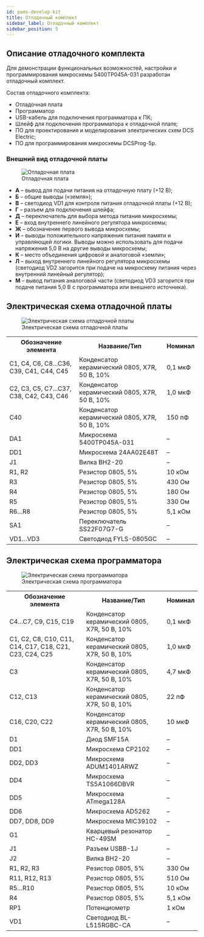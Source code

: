 ```yaml
---
id: pams-develop-kit
title: Отладочный комплект
sidebar_label: Отладочный комплект
sidebar_position: 5
---
```


## Описание отладочного комплекта

Для демонстрации функциональных возможностей, настройки и программирования микросхемы 5400ТР045А-031 разработан отладочный комплект.

Состав отладочного комплекта:

- Отладочная плата
- Программатор
- USB-кабель для подключения программатора к ПК;
- Шлейф для подключения программатора к отладочной плате;
- ПО для проектирования и моделирования электрических схем DCS Electric;
- ПО для программирования микросхемы DCSProg-5p.

### Внешний вид отладочной платы

<!-- <div className="doc-image-container">
<a href="/img/5400ТР045А-031/develop-kit/Топология_отладочной_платы.png"  target="blank">
<figure>
    <img src="/img/5400ТР045А-031/develop-kit/Топология_отладочной_платы.png" alt="Отладочная плата" title="Отладочная плата" />
  <figcaption  className="doc-image-container__image-title">Отладочная плата</figcaption>
</figure>
</a>
</div> -->

<div className="doc-image-container">
<figure>
  <img src="/img/5400ТР045А-031/develop-kit/Топология_отладочной_платы.png" alt="Отладочная плата" />
  <figcaption  className="doc-image-container__image-title">Отладочная плата</figcaption>
</figure>
</div>

- **А** – вывод для подачи питания на отладочную плату (+12 В);
- **Б** – общие выводы («земля»);
- **В** – светодиод VD1 для контроля питания отладочной платы (+12 В);
- **Г** – разъем для подключения шлейфа;
- **Д** – переключатель для выбора метода питания микросхемы;
- **E** – вход внутреннего линейного регулятора микросхемы;
- **Ж** – обозначение первого вывода микросхемы;
- **И** – выводы положительного напряжения питания памяти и управляющей логики. Выводы можно использовать для подачи напряжения 5,0 В на другие выводы микросхемы;
- **К** – место объединения цифровой и аналоговой «земли»;
- **Л** – выход внутреннего линейного регулятора микросхемы (светодиод VD2 загорится при подаче
  на микросхему питания через внутренний линейный регулятор);
- **М** – вывод питания аналоговой части (светодиод VD3 загорится при подаче питания 5,0 В
  с программатора или внешнего источника).

## Электрическая схема отладочной платы

<!-- <div className="doc-image-container">
<a href="/img/5400ТР045А-031/develop-kit/Схема_платы.svg"  target="blank">
<figure>
    <img src="/img/5400ТР045А-031/develop-kit/Схема_платы.svg" alt="Электрическая схема отладочной платы" title="Электрическая схема отладочной платы" />
  <figcaption  className="doc-image-container__image-title">Электрическая схема отладочной платы</figcaption>
</figure>
</a>
</div> -->

<div className="doc-image-container">
<figure>
  <img src="/img/5400ТР045А-031/develop-kit/Схема_платы.svg" alt="Электрическая схема отладочной платы" />
  <figcaption  className="doc-image-container__image-title">Электрическая схема отладочной платы</figcaption>
</figure>
</div>

<table className="table">
<tbody>

  <tr>
    <th >Обозначение элемента</th>
    <th >Название/Тип</th>
    <th >Номинал</th>
  </tr>
  <tr>
    <td >C1, C4, C6, C8…C36, C39, C41, C44, C45</td>
    <td >Конденсатор керамический 0805, X7R, 50 В, 10%</td>
    <td >0,1 мкФ</td>
  </tr>
   <tr>
    <td >C2, C3, C5, C7…C37, C38, C42, C43, C46</td>
    <td >Конденсатор керамический 0805, X7R, 50 В, 10%</td>
    <td >1,0 мкФ</td>
  </tr>
   <tr>
    <td >С40</td>
    <td >Конденсатор керамический 0805, X7R, 50 В, 10%</td>
    <td >150 пФ</td>
  </tr>
   <tr>
    <td >DA1</td>
    <td >Микросхема 5400ТР045А-031</td>
    <td >–</td>
  </tr>
   <tr>
    <td >DD1</td>
    <td >Микросхема 24AA02E48T</td>
    <td >–</td>
  </tr>
   <tr>
    <td >J1</td>
    <td >Вилка BH2-20</td>
    <td >–</td>
  </tr>
   <tr>
    <td >R1, R2</td>
    <td >Резистор 0805, 5%</td>
    <td >10 кОм </td>
  </tr>
   <tr>
    <td >R3</td>
    <td >Резистор 0805, 5%</td>
    <td >430 Ом</td>
  </tr>
   <tr>
    <td >R4</td>
    <td >Резистор 0805, 5%</td>
    <td >180 Ом</td>
  </tr>
   <tr>
    <td >R5</td>
    <td >Резистор 0805, 5%</td>
    <td >330 Ом</td>
  </tr>
   <tr>
    <td >R6…R8</td>
    <td >Резистор 0805, 5%</td>
    <td >5,1 кОм</td>
  </tr>
   <tr>
    <td >SA1</td>
    <td >Переключатель SS22F07G7-G</td>
    <td >–</td>
  </tr>
   <tr>
    <td >VD1…VD3</td>
    <td >Светодиод FYLS-0805GC</td>
    <td >–</td>
  </tr>

</tbody>
</table>

## Электрическая схема программатора

<!-- <div className="doc-image-container">
<a href="/img/5400ТР045А-031/develop-kit/Схема_программатора.svg"  target="blank">
<figure>
    <img src="/img/5400ТР045А-031/develop-kit/Схема_программатора.svg" alt="Электрическая схема программатора" title="Электрическая схема программатора" />
  <figcaption  className="doc-image-container__image-title">Электрическая схема программатора</figcaption>
</figure>
</a>
</div> -->

<div className="doc-image-container">
<figure>
  <img src="/img/5400ТР045А-031/develop-kit/Схема_программатора.svg" alt="Электрическая схема программатора" />
  <figcaption  className="doc-image-container__image-title">Электрическая схема программатора</figcaption>
</figure>
</div>

<table className="table">
<tbody>

  <tr>
    <th >Обозначение элемента</th>
    <th >Название/Тип</th>
    <th >Номинал</th>
  </tr>
  <tr>
    <td >С4…С7, С9, С15, С19</td>
    <td >Конденсатор керамический 0805, X7R, 50 В, 10%</td>
    <td >0,1 мкФ</td>
  </tr>
   <tr>
    <td >С1, С2, С8, С10, С11, С14, С17, С18, С21, С23, С24, С25</td>
    <td >Конденсатор керамический 0805, X7R, 50 В, 10%</td>
    <td >1,0 мкФ</td>
  </tr>
   <tr>
    <td >С3</td>
    <td >Конденсатор керамический 0805, X7R, 50 В, 10%</td>
    <td >4,7 мкФ</td>
  </tr>
   <tr>
    <td >С12, С13</td>
    <td >Конденсатор керамический 0805, X7R, 50 В, 10%</td>
    <td >22 пФ</td>
  </tr>
   <tr>
    <td >С16, С20, С22</td>
    <td >Конденсатор керамический 0805, X7R, 50 В, 10%</td>
    <td >10 мкФ</td>
  </tr>
   <tr>
    <td >D1</td>
    <td >Диод SMF15A</td>
    <td >–</td>
  </tr>
   <tr>
    <td >DD1</td>
    <td >Микросхема CP2102</td>
    <td >–</td>
  </tr>
   <tr>
    <td >DD2, DD3</td>
    <td >Микросхема ADUM1401ARWZ</td>
    <td >–</td>
  </tr>
   <tr>
    <td >DD4</td>
    <td >Микросхема TS5A1066DBVR</td>
    <td >–</td>
  </tr>
   <tr>
    <td >DD5</td>
    <td >Микросхема ATmega128A</td>
    <td >–</td>
  </tr>
   <tr>
    <td >DD6</td>
    <td >Микросхема AD5262</td>
    <td >–</td>
  </tr>
   <tr>
    <td >DD7, DD8, DD9</td>
    <td >Микросхема MIC39102</td>
    <td >–</td>
  </tr>
   <tr>
    <td >G1</td>
    <td >Кварцевый резонатор HC-49SM</td>
    <td >–</td>
  </tr>
   <tr>
    <td >J1</td>
    <td >Разъем USBB-1J</td>
    <td >–</td>
  </tr>
   <tr>
    <td >J2</td>
    <td >Вилка BH2-20</td>
    <td >–</td>
  </tr>
   <tr>
    <td >R1, R2, R3</td>
    <td >Резистор 0805, 5%</td>
    <td >330 Ом</td>
  </tr>
     <tr>
    <td >R11, R12, R13</td>
    <td >Резистор 0805, 5%</td>
    <td >510 Ом</td>
  </tr>
   <tr>
    <td >R5…R10</td>
    <td >Резистор 0805, 5%</td>
    <td >10 кОм</td>
  </tr>
   <tr>
    <td >R4</td>
    <td >Резистор 0805, 5%</td>
    <td >5,1 кОм</td>
  </tr>
   <tr>
    <td >RP1</td>
    <td >Потенциометр</td>
    <td >1 кОм</td>
  </tr>
   <tr>
    <td >VD1</td>
    <td >Светодиод BL-L515RGBC-CA</td>
    <td >–</td>
  </tr>

</tbody>
</table>
